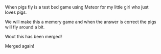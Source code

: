 When pigs fly is a test bed game using Meteor for my little girl who just loves pigs.

We will make this a memory game and when the answer is correct the pigs will fly around a bit.

Woot this has been merged!

Merged again!

